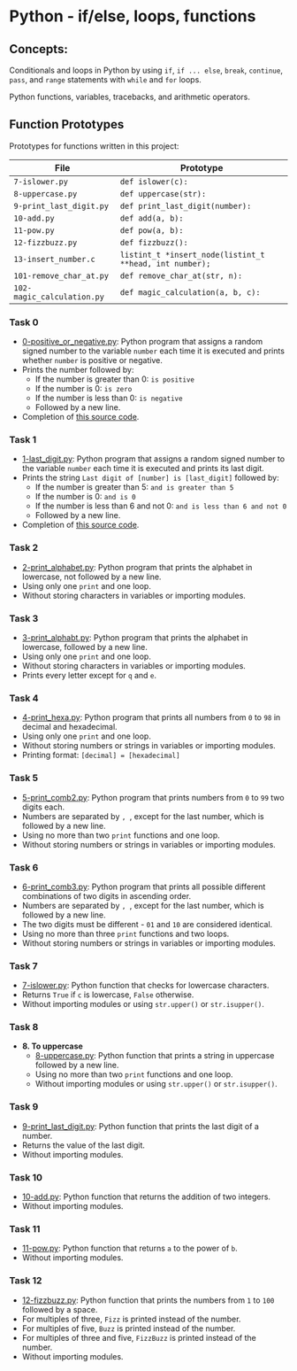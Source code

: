 # Python - if/else, loops, functions

## Concepts: 
Conditionals and loops in Python by using `if`,
`if ... else`, `break`, `continue`, `pass`, and `range` statements with `while` and
`for` loops. 

Python functions, variables, tracebacks, and arithmetic operators.

## Function Prototypes

Prototypes for functions written in this project:

| File                       | Prototype                                               |
| -------------------------- | ------------------------------------------------------- |
| `7-islower.py`             | `def islower(c):`                                       |
| `8-uppercase.py`           | `def uppercase(str):`                                   |
| `9-print_last_digit.py`    | `def print_last_digit(number):`                         |
| `10-add.py`                | `def add(a, b):`                                        |
| `11-pow.py`                | `def pow(a, b):`                                        |
| `12-fizzbuzz.py`           | `def fizzbuzz():`                                       |
| `13-insert_number.c`       | `listint_t *insert_node(listint_t **head, int number);` |
| `101-remove_char_at.py`    | `def remove_char_at(str, n):`                           |
| `102-magic_calculation.py` | `def magic_calculation(a, b, c):`                       |


### Task 0
  * [0-positive_or_negative.py](./0-positive_or_negative.py): Python program that assigns
  a random signed number to the variable `number` each time it is executed and
  prints whether `number` is positive or negative.
  * Prints the number followed by:
    * If the number is greater than 0: `is positive`
    * If the number is 0: `is zero`
    * If the number is less than 0: `is negative`
    * Followed by a new line.
  * Completion of [this source code](https://github.com/holbertonschool/0x01.py/blob/master/0-positive_or_negative_py).

### Task 1
  * [1-last_digit.py](./1-last_digit.py): Python program that assigns a random signed number
  to the variable `number` each time it is executed and prints its last digit.
  * Prints the string `Last digit of [number] is [last_digit]` followed by:
    * If the number is greater than 5: `and is greater than 5`
    * If the number is 0: `and is 0`
    * If the number is less than 6 and not 0: `and is less than 6 and not 0`
    * Followed by a new line.
  * Completion of [this source code](https://github.com/holbertonschool/0x01.py/blob/master/1-last_digit_py).

### Task 2
  * [2-print_alphabet.py](./2-print_alphabet.py): Python program that prints the alphabet
  in lowercase, not followed by a new line.
  * Using only one `print` and one loop.
  * Without storing characters in variables or importing modules.

### Task 3
  * [3-print_alphabt.py](./3-print_alphabt.py): Python program that prints the
  alphabet in lowercase, followed by a new line.
  * Using only one `print` and one loop.
  * Without storing characters in variables or importing modules.
  * Prints every letter except for `q` and `e`.

### Task 4
  * [4-print_hexa.py](./4-print_hexa.py): Python program that prints all numbers from
  `0` to `98` in decimal and hexadecimal.
  * Using only one `print` and one loop.
  * Without storing numbers or strings in variables or importing modules.
  * Printing format: `[decimal] = [hexadecimal]`

### Task 5
  * [5-print_comb2.py](./5-print_comb2.py): Python program that prints numbers from `0`
  to `99` two digits each.
  * Numbers are separated by `, `, except for the last number, which is followed by a new line.
  * Using no more than two `print` functions and one loop.
  * Without storing numbers or strings in variables or importing modules.

### Task 6
  * [6-print_comb3.py](./6-print_comb3.py): Python program that prints all possible
  different combinations of two digits in ascending order.
  * Numbers are separated by `, `, except for the last number, which is followed by a new line.
  * The two digits must be different - `01` and `10` are considered identical.
  * Using no more than three `print` functions and two loops.
  * Without storing numbers or strings in variables or importing modules.

### Task 7
  * [7-islower.py](./7-islower.py): Python function that checks for lowercase characters.
  * Returns `True` if `c` is lowercase, `False` otherwise.
  * Without importing modules or using `str.upper()` or `str.isupper()`.

### Task 8
* **8. To uppercase**
  * [8-uppercase.py](./8-uppercase.py): Python function that prints a string in
  uppercase followed by a new line.
  * Using no more than two `print` functions and one loop.
  * Without importing modules or using `str.upper()` or `str.isupper()`.

### Task 9
  * [9-print_last_digit.py](./9-print_last_digit.py): Python function that prints the last
  digit of a number.
  * Returns the value of the last digit.
  * Without importing modules.

### Task 10
  * [10-add.py](./10-add.py): Python function that returns the addition of two integers.
  * Without importing modules.

### Task 11
  * [11-pow.py](./11-pow.py): Python function that returns `a` to the power of `b`.
  * Without importing modules.

### Task 12
  * [12-fizzbuzz.py](./12-fizzbuzz.py): Python function that prints the numbers from
  `1` to `100` followed by a space.
  * For multiples of three, `Fizz` is printed instead of the number.
  * For multiples of five, `Buzz` is printed instead of the number.
  * For multiples of three and five, `FizzBuzz` is printed instead of the number.
  * Without importing modules.


